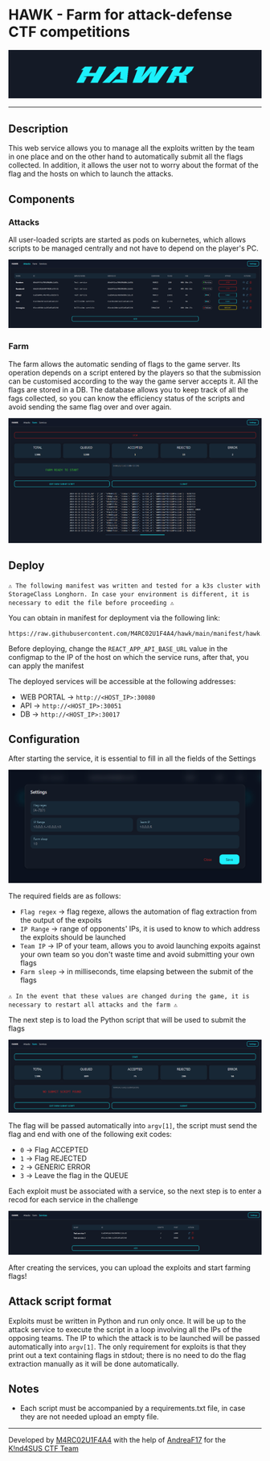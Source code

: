 # HAWK - Farm for attack-defense CTF competitions 

![alt text](readme_img/hawk.png)

---

## Description

This web service allows you to manage all the exploits written by the team in one place and on the other hand to automatically submit all the flags collected. In addition, it allows the user not to worry about the format of the flag and the hosts on which to launch the attacks.

## Components

### Attacks
All user-loaded scripts are started as pods on kubernetes, which allows scripts to be managed centrally and not have to depend on the player's PC.

![](readme_img/attacks.png)

### Farm
The farm allows the automatic sending of flags to the game server. Its operation depends on a script entered by the players so that the submission can be customised according to the way the game server accepts it. All the flags are stored in a DB. The database allows you to keep track of all the fags collected, so you can know the efficiency status of the scripts and avoid sending the same flag over and over again.

![](readme_img/farm_started.png)

## Deploy

`⚠️ The following manifest was written and tested for a k3s cluster with StorageClass Longhorn. In case your environment is different, it is necessary to edit the file before proceeding ⚠️`

You can obtain in manifest for deployment via the following link:

```
https://raw.githubusercontent.com/M4RC02U1F4A4/hawk/main/manifest/hawk.yaml
```

Before deploying, change the `REACT_APP_API_BASE_URL` value in the configmap to the IP of the host on which the service runs, after that, you can apply the manifest

The deployed services will be accessible at the following addresses:
- WEB PORTAL -> `http://<HOST_IP>:30080`
- API -> `http://<HOST_IP>:30051`
- DB -> `http://<HOST_IP>:30017`

## Configuration
After starting the service, it is essential to fill in all the fields of the Settings

![alt text](readme_img/settings.png)

The required fields are as follows:
- `Flag regex` -> flag regexe, allows the automation of flag extraction from the output of the expoits
- `IP Range` -> range of opponents' IPs, it is used to know to which address the exploits should be launched
- `Team IP` -> IP of your team, allows you to avoid launching expoits against your own team so you don't waste time and avoid submitting your own flags
- `Farm sleep` -> in milliseconds, time elapsing between the submit of the flags

`⚠️ In the event that these values are changed during the game, it is necessary to restart all attacks and the farm ⚠️`

The next step is to load the Python script that will be used to submit the flags

![alt text](readme_img/farm.png)

The flag will be passed automatically into `argv[1]`, the script must send the flag and end with one of the following exit codes:
- `0` -> Flag ACCEPTED
- `1` -> Flag REJECTED
- `2` -> GENERIC ERROR
- `3` -> Leave the flag in the QUEUE

Each exploit must be associated with a service, so the next step is to enter a recod for each service in the challenge

![alt text](readme_img/service.png)

After creating the services, you can upload the exploits and start farming flags!

## Attack script format

Exploits must be written in Python and run only once. It will be up to the attack service to execute the script in a loop involving all the IPs of the opposing teams. The IP to which the attack is to be launched will be passed automatically into `argv[1]`.
The only requirement for exploits is that they print out a text containing flags in stdout; there is no need to do the flag extraction manually as it will be done automatically.

## Notes
- Each script must be accompanied by a requirements.txt file, in case they are not needed upload an empty file.

---

Developed by [M4RC02U1F4A4](https://github.com/M4RC02U1F4A4) with the help of [AndreaF17](https://github.com/AndreaF17) for the [K!nd4SUS CTF Team](https://github.com/K1nd4SUS)